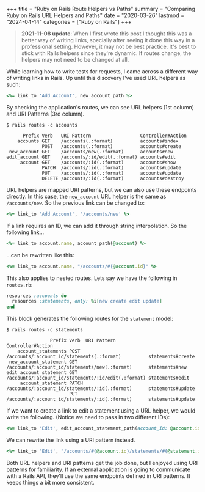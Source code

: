 +++
title = "Ruby on Rails Route Helpers vs Paths"
summary = "Comparing Ruby on Rails URL Helpers and Paths"
date = "2020-03-26"
lastmod = "2024-04-14"
categories = ["Ruby on Rails"]
+++

>**2021-11-08 update**:
When I first wrote this post I thought this was a better way of writing links, specially after seeing it done this way in a professional setting.
However, it may not be best practice. It's best to stick with Rails helpers since they're dynamic. If routes change, the helpers may not need to be changed at all.

While learning how to write tests for requests, I came across a different way of writing links in Rails. Up until this discovery I've used URL helpers as such:

```rb
<%= link_to 'Add Account', new_account_path %>
```

By checking the application's routes, we can see URL helpers (1st column) and URI Patterns (3rd column).

```
$ rails routes -c accounts

      Prefix Verb   URI Pattern                  Controller#Action
    accounts GET    /accounts(.:format)          accounts#index
             POST   /accounts(.:format)          accounts#create
 new_account GET    /accounts/new(.:format)      accounts#new
edit_account GET    /accounts/:id/edit(.:format) accounts#edit
     account GET    /accounts/:id(.:format)      accounts#show
             PATCH  /accounts/:id(.:format)      accounts#update
             PUT    /accounts/:id(.:format)      accounts#update
             DELETE /accounts/:id(.:format)      accounts#destroy
```


URL helpers are mapped URI patterns, but we can also use these endpoints directly. In this case, the `new_account` URL helper is the same as `/accounts/new`. So the previous link can be changed to:

```rb
<%= link_to 'Add Account', '/accounts/new' %>
```

If a link requires an ID, we can add it through string interpolation. So the following link...

```rb
<%= link_to account.name, account_path(@account) %>
```

...can be rewritten like this:

```rb
<%= link_to account.name, "/accounts/#{@account.id}" %>
```

This also applies to nested routes. Lets say we have the following in `routes.rb`:

```rb
resources :accounts do
  resources :statements, only: %i[new create edit update]
end
```

This block generates the following routes for the `statement` model:

```
$ rails routes -c statements

                Prefix Verb  URI Pattern                                         Controller#Action
    account_statements POST  /accounts/:account_id/statements(.:format)          statements#create
 new_account_statement GET   /accounts/:account_id/statements/new(.:format)      statements#new
edit_account_statement GET   /accounts/:account_id/statements/:id/edit(.:format) statements#edit
     account_statement PATCH /accounts/:account_id/statements/:id(.:format)      statements#update
                       PUT   /accounts/:account_id/statements/:id(.:format)      statements#update
```

If we want to create a link to edit a statement using a URL helper, we would write the following. (Notice we need to pass in two different IDs):

```rb
<%= link_to 'Edit', edit_account_statement_path(account_id: @account.id, id: @statement.id) %>
```

We can rewrite the link using a URI pattern instead.

```rb
<%= link_to 'Edit', "/accounts/#{@account.id}/statements/#{@statement.id}/edit" %>
```

Both URL helpers and URI patterns get the job done, but I enjoyed using URI patterns for familiarity. If an external application is going to communicate with a Rails API, they'll use the same endpoints defined in URI patterns. It keeps things a bit more consistent.
